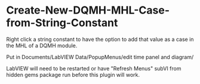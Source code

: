 # Create-New-DQMH-MHL-Case-from-String-Constant
Right click a string constant to have the option to add that value as a case in the MHL of a DQMH module.

Put in Documents/LabVIEW Data/PopupMenus/edit time panel and diagram/

LabVIEW will need to be restarted or have "Refresh Menus" subVI from hidden gems package run before this plugin will work.
